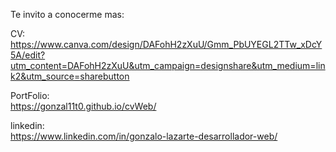 Te invito a conocerme mas:
  
  CV:        
  https://www.canva.com/design/DAFohH2zXuU/Gmm_PbUYEGL2TTw_xDcY5A/edit?utm_content=DAFohH2zXuU&utm_campaign=designshare&utm_medium=link2&utm_source=sharebutton
  
  PortFolio:  
  https://gonzal11t0.github.io/cvWeb/
  
  linkedin:   
  https://www.linkedin.com/in/gonzalo-lazarte-desarrollador-web/
  
  
